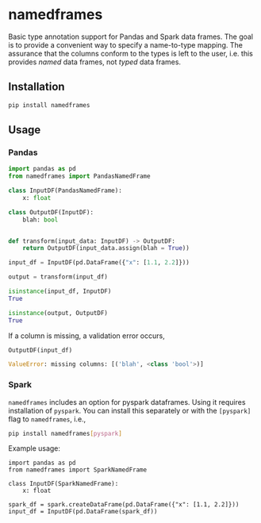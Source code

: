 # namedframes

Basic type annotation support for Pandas and Spark data frames.
The goal is to provide a convenient way to specify a name-to-type mapping.
The assurance that the columns conform to the types is left to the user, 
i.e. this provides *named* data frames, not *typed* data frames. 


## Installation

```bash
pip install namedframes
```

## Usage

### Pandas

```python
import pandas as pd
from namedframes import PandasNamedFrame

class InputDF(PandasNamedFrame):
    x: float

class OutputDF(InputDF):
    blah: bool


def transform(input_data: InputDF) -> OutputDF:
    return OutputDF(input_data.assign(blah = True))

input_df = InputDF(pd.DataFrame({"x": [1.1, 2.2]}))

output = transform(input_df)

isinstance(input_df, InputDF)
True

isinstance(output, OutputDF)
True
```

If a column is missing, a validation error occurs,

```python
OutputDF(input_df)

ValueError: missing columns: [('blah', <class 'bool'>)]
```

### Spark

`namedframes` includes an option for pyspark dataframes. 
Using it requires installation of `pyspark`. You can install this
separately or with the `[pyspark]` flag to `namedframes`, i.e., 

```bash
pip install namedframes[pyspark]
```

Example usage:

```
import pandas as pd 
from namedframes import SparkNamedFrame 

class InputDF(SparkNamedFrame): 
    x: float 

spark_df = spark.createDataFrame(pd.DataFrame({"x": [1.1, 2.2]}))                                                      
input_df = InputDF(pd.DataFrame(spark_df))
```